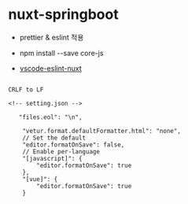 # nuxt-springboot

-   prettier & eslint 적용

-   npm install --save core-js
-   [vscode-eslint-nuxt ](https://gist.github.com/onlime/4025b7535550b7a31c75f3ff89f926c5)

```

CRLF to LF

<!-- setting.json -->

   "files.eol": "\n",

    "vetur.format.defaultFormatter.html": "none",
    // Set the default
    "editor.formatOnSave": false,
    // Enable per-language
    "[javascript]": {
        "editor.formatOnSave": true
    },
    "[vue]": {
        "editor.formatOnSave": true
    }




```
